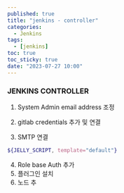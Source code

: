 ```yaml
---
published: true
title: "jenkins - controller"
categories:
  - Jenkins
tags:
  - [jenkins]
toc: true
toc_sticky: true
date: "2023-07-27 10:00"
---
```


### JENKINS CONTROLLER

1. System Admin email address 조정

2. gitlab credentials 추가 및 연결
3. SMTP 연결

```bash
${JELLY_SCRIPT, template="default"}
```

4. Role base Auth 추가
5. 플러그인 설치
6. 노드 추
